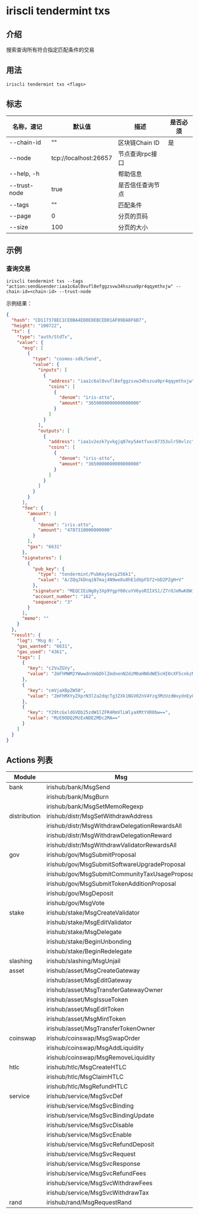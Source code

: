 # iriscli tendermint txs

## 介绍

搜索查询所有符合指定匹配条件的交易

## 用法

```shell
iriscli tendermint txs <flags>
```

## 标志

| 名称，速记   | 默认值                | 描述             | 是否必须 |
| ------------ | --------------------- | ---------------- | -------- |
| --chain-id   | ""                    | 区块链Chain ID   | 是       |
| --node       | tcp://localhost:26657 | 节点查询rpc接口  |          |
| --help, -h   |                       | 帮助信息         |          |
| --trust-node | true                  | 是否信任查询节点 |          |
| --tags       | ""                    | 匹配条件         |          |
| --page       | 0                     | 分页的页码       |          |
| --size       | 100                   | 分页的大小       |          |

## 示例

### 查询交易

```shell
iriscli tendermint txs --tags "action:send&sender:iaa1c6al0vufl8efggzsvw34hszua9pr4qqymthxjw" --chain-id=<chain-id> --trust-node
```

示例结果：

```json
{
  "hash": "CD117378EC1CE0BA4ED0E0EBCED01AF09DA8F6B7",
  "height": "100722",
  "tx": {
    "type": "auth/StdTx",
    "value": {
      "msg": [
        {
          "type": "cosmos-sdk/Send",
          "value": {
            "inputs": [
              {
                "address": "iaa1c6al0vufl8efggzsvw34hszua9pr4qqymthxjw",
                "coins": [
                  {
                    "denom": "iris-atto",
                    "amount": "3650000000000000000"
                  }
                ]
              }
            ],
            "outputs": [
              {
                "address": "iaa1v2ezk7yvkgjq87ey54etfuxc87353ulr50vlzc",
                "coins": [
                  {
                    "denom": "iris-atto",
                    "amount": "3650000000000000000"
                  }
                ]
              }
            ]
          }
        }
      ],
      "fee": {
        "amount": [
          {
            "denom": "iris-atto",
            "amount": "4787310000000000"
          }
        ],
        "gas": "6631"
      },
      "signatures": [
        {
          "pub_key": {
            "type": "tendermint/PubKeySecp256k1",
            "value": "A/ZQqJkDnqiN7maj4N9we8u8hE1dUpFD72+bD2PZgH+V"
          },
          "signature": "MEQCIEiNg0y3Xp9YgpY00cuYV6yoRIIXS1/Z7rOJeRwK8WipAiABfHZAS/yDMqPnBEPud1eJX8cZ6hhex1C7CGq286oclw==",
          "account_number": "162",
          "sequence": "3"
        }
      ],
      "memo": ""
    }
  },
  "result": {
    "log": "Msg 0: ",
    "gas_wanted": "6631",
    "gas_used": "4361",
    "tags": [
      {
        "key": "c2VuZGVy",
        "value": "ZmFhMWM2YWwwdnVmbDhlZmdnenN2dzM0aHN6dWE5cHI0cXF5cnkzN2pu"
      },
      {
        "key": "cmVjaXBpZW50",
        "value": "ZmFhMXYyZXprN3l2a2dqcTg3ZXk1NGV0ZnV4Yzg3MzUzdWxydnEyOHo5"
      },
      {
        "key": "Y29tcGxldGVDb25zdW1lZFR4RmVlLWlyaXMtYXR0bw==",
        "value": "MzE0ODQ2MzExNDE2MDc2MA=="
      }
    ]
  }
}

```

## Actions 列表

| Module       | Msg                                            | Action                          |
| ------------ | ---------------------------------------------- | ------------------------------- |
| bank         | irishub/bank/MsgSend                           | send                            |
|              | irishub/bank/MsgBurn                           | burn                            |
|              | irishub/bank/MsgSetMemoRegexp                  | set-memo-regexp                 |
| distribution | irishub/distr/MsgSetWithdrawAddress            | set_withdraw_address            |
|              | irishub/distr/MsgWithdrawDelegationRewardsAll  | withdraw_delegation_rewards_all |
|              | irishub/distr/MsgWithdrawDelegationReward      | withdraw_delegation_reward      |
|              | irishub/distr/MsgWithdrawValidatorRewardsAll   | withdraw_validator_rewards_all  |
| gov          | irishub/gov/MsgSubmitProposal                  | submit_proposal                 |
|              | irishub/gov/MsgSubmitSoftwareUpgradeProposal   | submit_proposal                 |
|              | irishub/gov/MsgSubmitCommunityTaxUsageProposal | submit_proposal                 |
|              | irishub/gov/MsgSubmitTokenAdditionProposal     | submit_proposal                 |
|              | irishub/gov/MsgDeposit                         | deposit                         |
|              | irishub/gov/MsgVote                            | vote                            |
| stake        | irishub/stake/MsgCreateValidator               | create_validator                |
|              | irishub/stake/MsgEditValidator                 | edit_validator                  |
|              | irishub/stake/MsgDelegate                      | delegate                        |
|              | irishub/stake/BeginUnbonding                   | begin_unbonding                 |
|              | irishub/stake/BeginRedelegate                  | begin_redelegate                |
| slashing     | irishub/slashing/MsgUnjail                     | unjail                          |
| asset        | irishub/asset/MsgCreateGateway                 | create_gateway                  |
|              | irishub/asset/MsgEditGateway                   | edit_gateway                    |
|              | irishub/asset/MsgTransferGatewayOwner          | transfer_gateway_owner          |
|              | irishub/asset/MsgIssueToken                    | issue_token                     |
|              | irishub/asset/MsgEditToken                     | edit_token                      |
|              | irishub/asset/MsgMintToken                     | mint_token                      |
|              | irishub/asset/MsgTransferTokenOwner            | transfer_token_owner            |
| coinswap     | irishub/coinswap/MsgSwapOrder                  | swap_order                      |
|              | irishub/coinswap/MsgAddLiquidity               | add_liquidity                   |
|              | irishub/coinswap/MsgRemoveLiquidity            | remove_liquidity                |
| htlc         | irishub/htlc/MsgCreateHTLC                     | create_htlc                     |
|              | irishub/htlc/MsgClaimHTLC                      | claim_htlc                      |
|              | irishub/htlc/MsgRefundHTLC                     | refund_htlc                     |
| service      | irishub/service/MsgSvcDef                      | define_service                  |
|              | irishub/service/MsgSvcBinding                  | bind_service                    |
|              | irishub/service/MsgSvcBindingUpdate            | update_service_binding          |
|              | irishub/service/MsgSvcDisable                  | disable_service                 |
|              | irishub/service/MsgSvcEnable                   | enable_service                  |
|              | irishub/service/MsgSvcRefundDeposit            | refund_service_deposit          |
|              | irishub/service/MsgSvcRequest                  | call_service                    |
|              | irishub/service/MsgSvcResponse                 | respond_service                 |
|              | irishub/service/MsgSvcRefundFees               | refund_service_fees             |
|              | irishub/service/MsgSvcWithdrawFees             | withdraw_service_fees           |
|              | irishub/service/MsgSvcWithdrawTax              | withdraw_service_tax            |
| rand         | irishub/rand/MsgRequestRand                    | request_rand                    |

